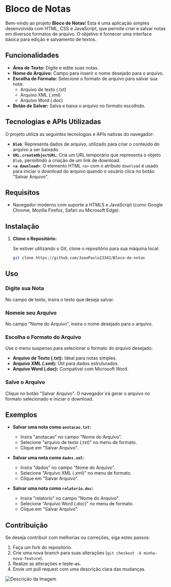 # Bloco de Notas

Bem-vindo ao projeto **Bloco de Notas**! Esta é uma aplicação simples desenvolvida com HTML, CSS e JavaScript, que permite criar e salvar notas em diversos formatos de arquivo. O objetivo é fornecer uma interface básica para edição e salvamento de textos.

## Funcionalidades

- **Área de Texto:** Digite e edite suas notas.
- **Nome do Arquivo:** Campo para inserir o nome desejado para o arquivo.
- **Escolha de Formato:** Selecione o formato de arquivo para salvar sua nota:
  - Arquivo de texto (.txt)
  - Arquivo XML (.xml)
  - Arquivo Word (.doc)
- **Botão de Salvar:** Salva e baixa o arquivo no formato escolhido.

## Tecnologias e APIs Utilizadas

O projeto utiliza as seguintes tecnologias e APIs nativas do navegador:

- **`Blob`**: Representa dados de arquivo, utilizado para criar o conteúdo do arquivo a ser baixado.
- **`URL.createObjectURL`**: Cria um URL temporário que representa o objeto `Blob`, permitindo a criação de um link de download.
- **`<a download>`**: O elemento HTML `<a>` com o atributo `download` é usado para iniciar o download do arquivo quando o usuário clica no botão "Salvar Arquivo".

## Requisitos

- Navegador moderno com suporte a HTML5 e JavaScript (como Google Chrome, Mozilla Firefox, Safari ou Microsoft Edge).

## Instalação

1. **Clone o Repositório:**

   Se estiver utilizando o Git, clone o repositório para sua máquina local:

   ```sh
   git clone https://github.com/JoaoPaulo23342/Bloco-de-notas

## Uso

### Digite sua Nota

No campo de texto, insira o texto que deseja salvar.

### Nomeie seu Arquivo

No campo "Nome do Arquivo", insira o nome desejado para o arquivo.

### Escolha o Formato do Arquivo

Use o menu suspenso para selecionar o formato do arquivo desejado:

- **Arquivo de Texto (.txt):** Ideal para notas simples.
- **Arquivo XML (.xml):** Útil para dados estruturados.
- **Arquivo Word (.doc):** Compatível com Microsoft Word.

### Salve o Arquivo

Clique no botão "Salvar Arquivo". O navegador irá gerar o arquivo no formato selecionado e iniciar o download.

## Exemplos

- **Salvar uma nota como `anotacao.txt`:**
  - Insira "anotacao" no campo "Nome do Arquivo".
  - Selecione "arquivo de texto (.txt)" no menu de formato.
  - Clique em "Salvar Arquivo".

- **Salvar uma nota como `dados.xml`:**
  - Insira "dados" no campo "Nome do Arquivo".
  - Selecione "Arquivo XML (.xml)" no menu de formato.
  - Clique em "Salvar Arquivo".

- **Salvar uma nota como `relatorio.doc`:**
  - Insira "relatorio" no campo "Nome do Arquivo".
  - Selecione "Arquivo Word (.doc)" no menu de formato.
  - Clique em "Salvar Arquivo".

## Contribuição

Se deseja contribuir com melhorias ou correções, siga estes passos:

1. Faça um fork do repositório.
2. Crie uma nova branch para suas alterações (`git checkout -b minha-nova-feature`).
3. Realize as alterações e teste-as.
4. Envie um pull request com uma descrição clara das mudanças.

![Descrição da Imagem](https://i.ibb.co/abc123/imagem.png)
